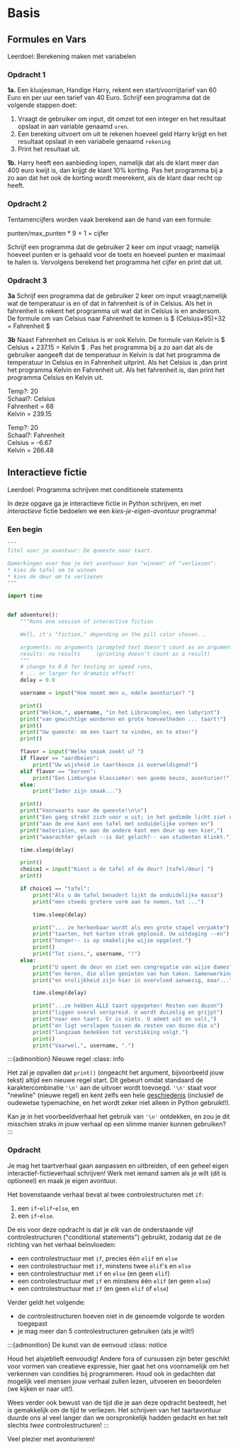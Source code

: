 # Basis

## Formules en Vars
Leerdoel: Berekening maken met variabelen

### Opdracht 1

**1a.**
Een klusjesman, Handige Harry, rekent een start/voorrijtarief van 60 Euro en per uur een tarief van 40 Euro. Schrijf een programma dat de volgende stappen doet:

1. Vraagt de gebruiker om input, dit omzet tot een integer en het resultaat opslaat in aan variable genaamd `uren`. 
2. Een bereking uitvoert om uit te rekenen hoeveel geld Harry krijgt en het resultaat opslaat in een variabele genaamd `rekening`
3. Print het resultaat uit. 

**1b.** 
Harry heeft een aanbieding lopen, namelijk dat als de klant meer dan 400 euro kwijt is, dan krijgt de klant 10% korting. Pas het programma bij a zo aan dat het ook de korting wordt meerekent, als de klant daar recht op heeft. 

### Opdracht 2
Tentamencijfers worden vaak berekend aan de hand van een formule:

punten/max_punten * 9 + 1 = cijfer

Schrijf een programma dat de gebruiker 2 keer om input vraagt; namelijk hoeveel punten er is gehaald voor de toets en hoeveel punten er maximaal te halen is. Vervolgens berekend het programma het cijfer en print dat uit. 

### Opdracht 3

**3a**
Schrijf een programma dat de gebruiker 2 keer om input vraagt;namelijk wat de temperatuur is en of dat in fahrenheit is of in Celsius. Als het in fahrenheit is rekent het programma uit wat dat in Celsius is en andersom. De formule om van Celsius naar Fahrenheit te komen is $ (Celsius×95)+32 = Fahrenheit $

**3b**
Naast Fahrenheit en Celsius is er ook Kelvin. De formule van Kelvin is $ Celsius + 237.15 = Kelvin $ . Pas het programma bij a zo aan dat als de gebruiker aangeeft dat de temperatuur in Kelvin is dat het programma de temperatuur in Celsius en in Fahrenheit uitprint. Als het Celsius is ,dan print het programma Kelvin en Fahrenheit uit. Als het fahrenheit is, dan print het programma Celsius en Kelvin uit. 


Temp?: 20   
Schaal?: Celsius  
Fahrenheit = 68  
Kelvin = 239.15  

Temp?: 20  
Schaal?: Fahrenheit  
Celsius = -6.67  
Kelvin = 266.48  


## Interactieve fictie
Leerdoel: Programma schrijven met conditionele statements

In deze opgave ga je interactieve fictie in Python schrijven, en met *interactieve* fictie bedoelen we een *kies-je-eigen-avontuur* programma!

### Een begin

```python
"""
Titel voor je avontuur: De queeste naar taart.

Opmerkingen over hoe je het avontuuur kan "winnen" of "verliezen":
* kies de tafel om te winnen
* kies de deur om te verliezen
"""

import time


def adventure():
    """Runs one session of interactive fiction

    Well, it's "fiction," depending on the pill color chosen...

    arguments: no arguments (prompted text doesn't count as an argument)
    results: no results     (printing doesn't count as a result)
    """
    # change to 0.0 for testing or speed runs,
    # ... or larger for dramatic effect!
    delay = 0.0

    username = input("Hoe noemt men u, edele avonturier? ")

    print()
    print("Welkom,", username, "in het Libracomplex, een labyrint")
    print("van gewichtige wonderen en grote hoeveelheden ... taart!")
    print()
    print("Uw queeste: om een taart te vinden, en te eten!")
    print()

    flavor = input("Welke smaak zoekt u? ")
    if flavor == "aardbeien":
        print("Uw wijsheid in taartkeuze is overweldigend!")
    elif flavor == "kersen":
        print("Een Limburgse klassieker: een goede keuze, avonturier!")
    else:
        print("Ieder zijn smaak...")

    print()
    print("Voorwaarts naar de queeste!\n\n")
    print("Een gang strekt zich voor u uit; in het gedimde licht ziet u")
    print("aan de ene kant een tafel met onduidelijke vormen en")
    print("materialen, en aan de andere kant een deur op een kier,")
    print("waarachter gelach --is dat gelach?-- van studenten klinkt.")

    time.sleep(delay)

    print()
    choice1 = input("Kiest u de tafel of de deur? [tafel/deur] ")
    print()

    if choice1 == "tafel":
        print("Als u de tafel benadert lijkt de onduidelijke massa")
        print("een steeds grotere vorm aan te nemen, tot ...")

        time.sleep(delay)

        print("... ze herkenbaar wordt als een grote stapel verpakte")
        print("taarten, het karton strak geplooid. Uw uitdaging --en")
        print("honger-- is op smakelijke wijze opgelost.")
        print()
        print("Tot ziens,", username, "!")
    else:
        print("U opent de deur en ziet een congregatie van wijze dames")
        print("en heren, die allen genieten van hun taken. Samenwerking")
        print("en vrolijkheid zijn hier in overvloed aanwezig, maar...")

        time.sleep(delay)

        print("...ze hebben ALLE taart opgegeten! Resten van dozen")
        print("liggen overal verspreid. U wordt duizelig en grijpt")
        print("naar een taart. Er is niets. U ademt uit en valt,")
        print("en ligt verslagen tussen de resten van dozen die u")
        print("langzaam bedekken tot verstikking volgt.")
        print()
        print("Vaarwel,", username, ".")
```

:::{admonition} Nieuwe regel
:class: info

Het zal je opvallen dat `print()` (ongeacht het argument, bijvoorbeeld jouw tekst) altijd een nieuwe regel start. Dit gebeurt omdat standaard de karaktercombinatie `'\n'` aan de uitvoer wordt toevoegd. `'\n'` staat voor "newline" (nieuwe regel) en kent zelfs een hele [geschiedenis](https://en.wikipedia.org/wiki/Newline) (inclusief de oudewetse typemachine, en het wordt zeker niet alleen in Python gebruikt!).

Kan je in het voorbeeldverhaal het gebruik van `'\n'` ontdekken, en zou je dit misschien straks in jouw verhaal op een slimme manier kunnen gebruiken?
:::

### Opdracht

Je mag het taartverhaal gaan aanpassen en uitbreiden, of een geheel eigen interactief-fictieverhaal schrijven! Werk met iemand samen als je wilt (dit is optioneel) en maak je eigen avontuur.

Het bovenstaande verhaal bevat al twee controlestructuren met `if`:

1. een `if`-`elif`-`else`, en
2. een `if`-`else`.

De eis voor deze opdracht is dat je *elk* van de onderstaande vijf controlestructuren ("conditional statements") gebruikt, zodanig dat ze de richting van het verhaal beïnvloeden:

- een controlestructuur met `if`, precies één `elif` en `else`
- een controlestructuur met `if`, minstens twee `elif`'s en `else`
- een controlestructuur met `if` en `else` (en geen `elif`)
- een controlestructuur met `if` en minstens één `elif` (en geen `else`)
- een controlestructuur met `if` (en geen `elif` of `else`)

Verder geldt het volgende:

- de controlestructuren hoeven niet in de genoemde volgorde te worden toegepast
- je mag meer dan 5 controlestructuren gebruiken (als je wilt!)

:::{admonition} De kunst van de eenvoud
:class: notice

Houd het alsjeblieft eenvoudig! Andere fora of cursussen zijn beter geschikt voor vormen van creatieve expressie, hier gaat het ons voornamelijk om het verkennen van condities bij programmeren. Houd ook in gedachten dat mogelijk veel mensen jouw verhaal zullen lezen, uitvoeren en beoordelen (we kijken er naar uit!).

Wees verder ook bewust van de tijd die je aan deze opdracht besteedt, het is gemakkelijk om de tijd te verliezen. Het schrijven van het taartavontuur duurde ons al veel langer dan we oorspronkelijk hadden gedacht en het telt slechts *twee* controlestructuren!
:::

Veel plezier met avonturieren!